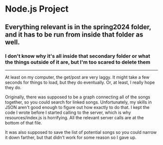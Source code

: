   # Node.js Project

## Everything relevant is in the spring2024 folder, and it has to be run from inside that folder as well.
### I don't know why it's all inside that secondary folder or what the things outside of it are, but I'm too scared to delete them 
---

At least on my computer, the get/post are very laggy. It might take a few seconds for things to load, but they do eventually. Or, at least, I really hope they do.

Originally, there was supposed to be a graph connecting all of the songs together, so you could search for linked songs. Unfortunately, my skills in JSON aren't good enough to figure out how exactly to do that. I kept the code I wrote before I started calling to the server, which is why resources/index.js is horrifying. All the relevant server calls are at the bottom of that file. 

It was also supposed to save the list of potential songs so you could narrow it down farther, but that didn't work for some reason so I gave up.  

